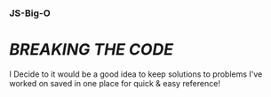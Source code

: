 ### JS-Big-O
# *BREAKING THE CODE*

I Decide to it would be a good idea to keep solutions to problems I've worked on saved in one place for quick & easy reference!

